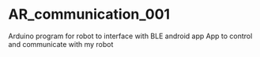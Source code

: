# AR_communication_001
Arduino program for robot to interface with BLE android app
App to control and communicate with my robot
